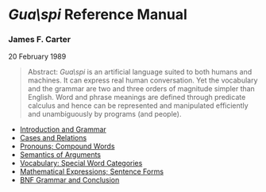 # *Gua\\spi* Reference Manual 

### James F. Carter 

20 February 1989

> Abstract: *Gua\\spi* is an artificial language suited to both humans
> and machines. It can express real human conversation. Yet the
> vocabulary and the grammar are two and three orders of magnitude
> simpler than English. Word and phrase meanings are defined through
> predicate calculus and hence can be represented and manipulated
> efficiently and unambiguously by programs (and people).

-   [Introduction and Grammar](../grammar)
-   [Cases and Relations](../cases)
-   [Pronouns; Compound Words](../pronouns)
-   [Semantics of Arguments](../semantic)
-   [Vocabulary: Special Word Categories](../vocab1)
-   [Mathematical Expressions; Sentence Forms](../vocab2)
-   [BNF Grammar and Conclusion](../conclusn)
